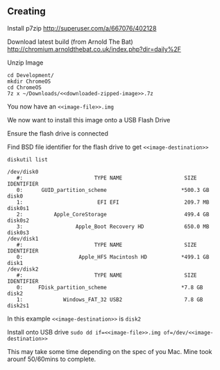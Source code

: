 ## Creating 


Install p7zip
http://superuser.com/a/667076/402128


Download latest build (from Arnold The Bat)
http://chromium.arnoldthebat.co.uk/index.php?dir=daily%2F


Unzip Image
```
cd Development/
mkdir ChromeOS
cd ChromeOS
7z x ~/Downloads/<<downloaded-zipped-image>>.7z
```

You now have an `<<image-file>>.img`

We now want to install this image onto a USB Flash Drive

Ensure the flash drive is connected

Find BSD file identifier for the flash drive to get `<<image-destination>>`
```
diskutil list

/dev/disk0
   #:                       TYPE NAME                    SIZE       IDENTIFIER
   0:      GUID_partition_scheme                        *500.3 GB   disk0
   1:                        EFI EFI                     209.7 MB   disk0s1
   2:          Apple_CoreStorage                         499.4 GB   disk0s2
   3:                 Apple_Boot Recovery HD             650.0 MB   disk0s3
/dev/disk1
   #:                       TYPE NAME                    SIZE       IDENTIFIER
   0:                  Apple_HFS Macintosh HD           *499.1 GB   disk1
/dev/disk2
   #:                       TYPE NAME                    SIZE       IDENTIFIER
   0:     FDisk_partition_scheme                        *7.8 GB     disk2
   1:             Windows_FAT_32 USB2                    7.8 GB     disk2s1
```

In this example `<<image-destination>>` is `disk2`

Install onto USB drive
`sudo dd if=<<image-file>>.img of=/dev/<<image-destination>>`

This may take some time depending on the spec of you Mac. Mine took arounf 50/60mins to complete.



